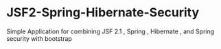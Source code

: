 # JSF2-Spring-Hibernate-Security
Simple Application for combining JSF 2.1 , Spring , Hibernate , and Spring security with bootstrap
